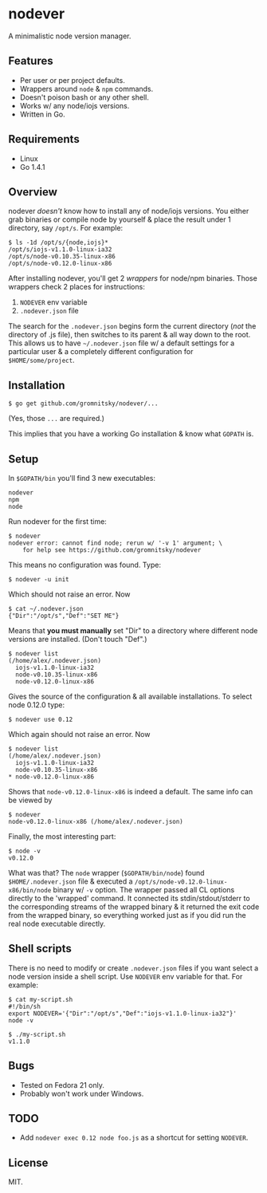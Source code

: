 # nodever

A minimalistic node version manager.

## Features

* Per user or per project defaults.
* Wrappers around `node` & `npm` commands.
* Doesn't poison bash or any other shell.
* Works w/ any node/iojs versions.
* Written in Go.

## Requirements

* Linux
* Go 1.4.1

## Overview

nodever _doesn't_ know how to install any of node/iojs versions. You
either grab binaries or compile node by yourself & place the result
under 1 directory, say `/opt/s`. For example:

	$ ls -1d /opt/s/{node,iojs}*
	/opt/s/iojs-v1.1.0-linux-ia32
	/opt/s/node-v0.10.35-linux-x86
	/opt/s/node-v0.12.0-linux-x86

After installing nodever, you'll get 2 _wrappers_ for node/npm
binaries. Those wrappers check 2 places for instructions:

1. `NODEVER` env variable
2. `.nodever.json` file

The search for the `.nodever.json` begins form the current directory
(_not_ the directory of .js file), then switches to its parent & all way
down to the root. This allows us to have `~/.nodever.json` file w/ a
default settings for a particular user & a completely different
configuration for `$HOME/some/project`.

## Installation

	$ go get github.com/gromnitsky/nodever/...

(Yes, those `...` are required.)

This implies that you have a working Go installation & know what
`GOPATH` is.

## Setup

In `$GOPATH/bin` you'll find 3 new executables:

	nodever
	npm
	node

Run nodever for the first time:

	$ nodever
	nodever error: cannot find node; rerun w/ '-v 1' argument; \
		for help see https://github.com/gromnitsky/nodever

This means no configuration was found. Type:

	$ nodever -u init

Which should not raise an error. Now

	$ cat ~/.nodever.json
	{"Dir":"/opt/s","Def":"SET ME"}

Means that **you must manually** set "Dir" to a directory where
different node versions are installed. (Don't touch "Def".)

	$ nodever list
	(/home/alex/.nodever.json)
	  iojs-v1.1.0-linux-ia32
	  node-v0.10.35-linux-x86
	  node-v0.12.0-linux-x86

Gives the source of the configuration & all available installations. To
select node 0.12.0 type:

	$ nodever use 0.12

Which again should not raise an error. Now

	$ nodever list
	(/home/alex/.nodever.json)
	  iojs-v1.1.0-linux-ia32
	  node-v0.10.35-linux-x86
	* node-v0.12.0-linux-x86

Shows that `node-v0.12.0-linux-x86` is indeed a default. The same info
can be viewed by

	$ nodever
	node-v0.12.0-linux-x86 (/home/alex/.nodever.json)

Finally, the most interesting part:

	$ node -v
	v0.12.0

What was that? The `node` wrapper (`$GOPATH/bin/node`) found
`$HOME/.nodever.json` file & executed a
`/opt/s/node-v0.12.0-linux-x86/bin/node` binary w/ `-v` option. The
wrapper passed all CL options directly to the 'wrapped' command. It
connected its stdin/stdout/stderr to the corresponding streams of the
wrapped binary & it returned the exit code from the wrapped binary, so
everything worked just as if you did run the real node executable
directly.

## Shell scripts

There is no need to modify or create `.nodever.json` files if you want
select a node version inside a shell script. Use `NODEVER` env variable
for that. For example:

	$ cat my-script.sh
	#!/bin/sh
	export NODEVER='{"Dir":"/opt/s","Def":"iojs-v1.1.0-linux-ia32"}'
	node -v

	$ ./my-script.sh
	v1.1.0

## Bugs

* Tested on Fedora 21 only.
* Probably won't work under Windows.

## TODO

* Add `nodever exec 0.12 node foo.js` as a shortcut for setting
  `NODEVER`.

## License

MIT.

